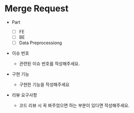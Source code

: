 # Merge Request

- Part
  - [ ] FE
  - [ ] BE
  - [ ] Data Preprocessiong

- 이슈 번호
  - 관련된 이슈 번호를 작성해주세요.
  
- 구현 기능
  - 구현한 기능을 작성해주세요

  
- 리뷰 요구사항
  - 코드 리뷰 시 꼭 봐주었으면 하는 부분이 있다면 작성해주세요.
